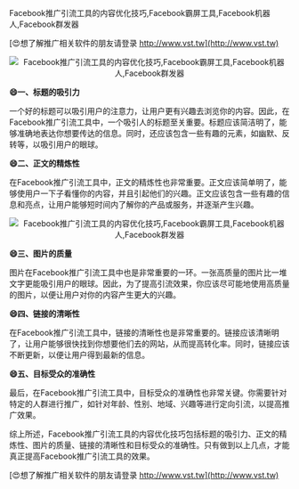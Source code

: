 Facebook推广引流工具的内容优化技巧,Facebook霸屏工具,Facebook机器人,Facebook群发器

[😍想了解推广相关软件的朋友请登录 http://www.vst.tw](http://www.vst.tw)

 <center><img src="https://vst.tw/MP4/tuiguang/png/1.png" alt="Facebook推广引流工具的内容优化技巧,Facebook霸屏工具,Facebook机器人,Facebook群发器"></center>

**😄一、标题的吸引力**

一个好的标题可以吸引用户的注意力，让用户更有兴趣去浏览你的内容。因此，在Facebook推广引流工具中，一个吸引人的标题至关重要。标题应该简洁明了，能够准确地表达你想要传达的信息。同时，还应该包含一些有趣的元素，如幽默、反转等，以吸引用户的眼球。

**😄二、正文的精炼性**

在Facebook推广引流工具中，正文的精炼性也非常重要。正文应该简单明了，能够使用户一下子看懂你的内容，并且引起他们的兴趣。正文应该包含一些有趣的信息和亮点，让用户能够短时间内了解你的产品或服务，并逐渐产生兴趣。

 <center><img src="https://vst.tw/MP4/tuiguang/png/3.png" alt="Facebook推广引流工具的内容优化技巧,Facebook霸屏工具,Facebook机器人,Facebook群发器"></center>

**😄三、图片的质量**

图片在Facebook推广引流工具中也是非常重要的一环。一张高质量的图片比一堆文字更能吸引用户的眼球。因此，为了提高引流效果，你应该尽可能地使用高质量的图片，以便让用户对你的内容产生更大的兴趣。

**😄四、链接的清晰性**

在Facebook推广引流工具中，链接的清晰性也是非常重要的。链接应该清晰明了，让用户能够很快找到你想要他们去的网站，从而提高转化率。同时，链接应该不断更新，以便让用户得到最新的信息。

**😄五、目标受众的准确性**

最后，在Facebook推广引流工具中，目标受众的准确性也非常关键。你需要针对特定的人群进行推广，如针对年龄、性别、地域、兴趣等进行定向引流，以提高推广效果。

综上所述，Facebook推广引流工具的内容优化技巧包括标题的吸引力、正文的精炼性、图片的质量、链接的清晰性和目标受众的准确性。只有做到以上几点，才能真正提高Facebook推广引流工具的效果。

[😍想了解推广相关软件的朋友请登录 http://www.vst.tw](http://www.vst.tw)



